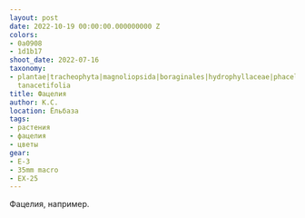 ```yaml
---
layout: post
date: 2022-10-19 00:00:00.000000000 Z
colors:
- 0a0908
- 1d1b17
shoot_date: 2022-07-16
taxonomy:
- plantae|tracheophyta|magnoliopsida|boraginales|hydrophyllaceae|phacelia|phacelia
  tanacetifolia
title: Фацелия
author: К.С.
location: Ёльбаза
tags:
- растения
- фацелия
- цветы
gear:
- E-3
- 35mm macro
- EX-25
---
```

Фацелия, например.

